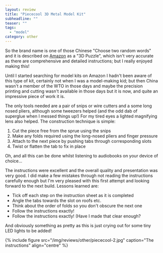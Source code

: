 ```yaml
---
layout: review
title: "Piececool 3D Metal Model Kit"
subheadline: ""
teaser: ""
tags:
  - "model"
category: other
---
```



So the brand name is one of those Chinese "Choose two random words" and it is described on 
[Amazon](https://www.amazon.co.uk/Piececool-Metal-Model-Kits-Adults/dp/B08J2THMTN/ref=sr_1_10?crid=9TV17QAFKJFR&keywords=piececool&qid=1659809594&s=kids&sprefix=piece%2Ctoys%2C161&sr=1-10) 
as a "3D Puzzle", which isn't very accurate as there are comprehensive and detailed instructions; 
but I really enjoyed making this!

Until I started searching for model kits on Amazon I hadn't been aware of this type of kit, 
certainly not when I was a model-making kid; but then China wasn't a member of the WTO in those 
days and maybe the precision printing and cutting wasn't available in those days but it is now, 
and quite an impressive piece of work it is.

The only tools needed are a pair of snips or wire cutters and a some long nosed pliers, although 
some tweezers helped (and the odd dab of superglue when I messed things up!) For my tired eyes a 
lighted magnifying lens also helped. The construction technique is simple:

1.  Cut the piece free from the sprue using the snips
2.  Make any folds required using the long-nosed pliers and finger pressure
3.  Attach to the next piece by pushing tabs through corresponding slots
4.  Twist or flatten the tab to fix in place

Oh, and all this can be done whilst listening to audiobooks on your device of choice...

The instructions were excellent and the overall quality and presentation was very good. 
I did make a few mistakes through not reading the instructions carefully enough but I'm very 
pleased with this first attempt and looking forward to the next build. Lessons learned are:

*   Tick off each step on the instruction sheet as it is completed
*   Angle the tabs towards the slot on roofs etc.
*   Think about the order of folds so you don't obscure the next one
*   Follow the instructions exactly!
*   Follow the instructions exactly! (Have I made that clear enough?

And obviously something as pretty as this is just crying out for some tiny LED lights to be added!

{% include figure src="/img/reviews/other/piececool-2.jpg" caption="The instructions" align="centre" %}
